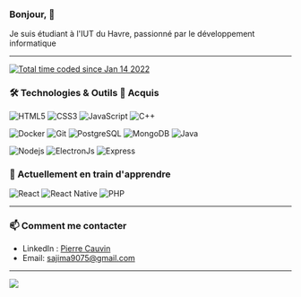 ### Bonjour, 👋

Je suis étudiant à l'IUT du Havre, passionné par le développement informatique 

---

 <a href="https://wakatime.com/@33e6f30c-31bc-4c33-908f-50211441c463"><img src="https://wakatime.com/badge/user/33e6f30c-31bc-4c33-908f-50211441c463.svg" alt="Total time coded since Jan 14 2022" /></a>


### 🛠️ Technologies & Outils 🐧 Acquis

![HTML5](https://img.shields.io/badge/-HTML5-E34F26?style=for-the-badge&logo=html5&logoColor=white)
![CSS3](https://img.shields.io/badge/-CSS3-1572B6?style=for-the-badge&logo=css3)
![JavaScript](https://img.shields.io/badge/JavaScript-323330?style=for-the-badge&logo=javascript&logoColor=F7DF1E)
![C++](https://img.shields.io/badge/-C++-00599C?style=for-the-badge&logo=cplusplus)

![Docker](https://img.shields.io/badge/-Docker-2496ED?style=for-the-badge&logo=docker&logoColor=white)
![Git](https://img.shields.io/badge/-Git-F05032?style=for-the-badge&logo=git&logoColor=white)
![PostgreSQL](https://img.shields.io/badge/-PostgreSQL-336791?style=for-the-badge&logo=postgresql&logoColor=black)
![MongoDB](https://img.shields.io/badge/-MongoDB-47A248?style=for-the-badge&logo=mongodb&logoColor=white)
![Java](https://img.shields.io/badge/-Java-007396?style=for-the-badge&logo=java&logoColor=black)

![Nodejs](https://img.shields.io/badge/Node%20js-339933?style=for-the-badge&logo=nodedotjs&logoColor=white)
![ElectronJs](https://img.shields.io/badge/Electron-2B2E3A?style=for-the-badge&logo=electron&logoColor=9FEAF9)
![Express](https://img.shields.io/badge/Express%20js-000000?style=for-the-badge&logo=express&logoColor=white)


### 🌱 Actuellement en train d'apprendre
![React](https://img.shields.io/badge/React-20232A?style=for-the-badge&logo=react)
![React Native](https://img.shields.io/badge/React_Native-20232A?style=for-the-badge&logo=react&logoColor=61DAFB)
![PHP](https://img.shields.io/badge/php-20232A?style=for-the-badge&logo=php)

---

### 📫 Comment me contacter

- LinkedIn : [Pierre Cauvin](https://www.linkedin.com/in/pierre-cauvin-b75269264/)
- Email: [sajima9075@gmail.com](mailto:sajima9075@gmail.com@gmail.com)

---

<a href="https://wakatime.com"><img src="https://wakatime.com/share/@Saji/8fa260df-8c77-4ff0-8ce7-b2a9a21a9755.png" /></a>
